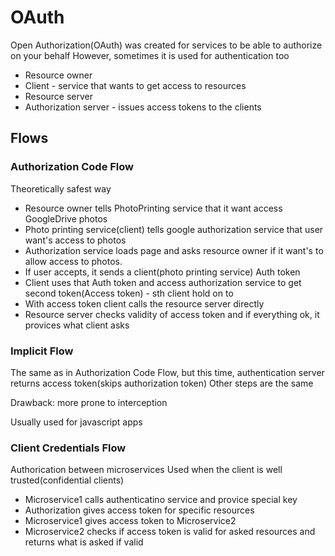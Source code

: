# OAuth

Open Authorization(OAuth) was created for services to be able to authorize on your behalf
However, sometimes it is used for authentication too

* Resource owner
* Client - service that wants to get access to resources
* Resource server
* Authorization server - issues access tokens to the clients

## Flows
### Authorization Code Flow

Theoretically safest way

* Resource owner tells PhotoPrinting service that it want access GoogleDrive photos
* Photo printing service(client) tells google authorization service that user want's access to photos
* Authorization service loads page and asks resource owner if it want's to allow access to photos.
* If user accepts, it sends a client(photo printing service) Auth token
* Client uses that Auth token and access authorization service to get second token(Access token) - sth client hold on to
* With access token client calls the resource server directly
* Resource server checks validity of access token and if everything ok, it provices what client asks

### Implicit Flow

The same as in Authorization Code Flow, but this time, authentication server returns access token(skips authorization token)
Other steps are the same

Drawback:
more prone to interception

Usually used for javascript apps

### Client Credentials Flow

Authorication between microservices
Used when the client is well trusted(confidential clients)

* Microservice1 calls authenticatino service and provice special key
* Authorization gives access token for specific resources
* Microservice1 gives access token to Microservice2
* Microservice2 checks if access token is valid for asked resources and returns what is asked if valid
